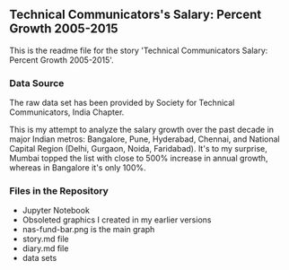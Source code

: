 ## Technical Communicators's Salary: Percent Growth 2005-2015 ##

This is the readme file for the story 'Technical Communicators Salary: Percent Growth 2005-2015'.

### Data Source ###

The raw data set has been provided by Society for Technical Communicators, India Chapter.


This is my attempt to analyze the salary growth over the past decade in major Indian metros: Bangalore, Pune, Hyderabad, Chennai, and National Capital Region (Delhi, Gurgaon, Noida, Faridabad). It's to my surprise, Mumbai topped the list with close to 500% increase in annual growth, whereas in Bangalore it's only 100%.

### Files in the Repository ###

* Jupyter Notebook
* Obsoleted graphics I created in my earlier versions
* nas-fund-bar.png is the main graph
* story.md file
* diary.md file
* data sets
